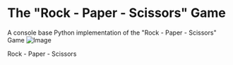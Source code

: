 # The "Rock - Paper - Scissors" Game
A console base Python implementation of the "Rock - Paper - Scissors" Game
<img alt="Image" whidth="200px" scr="https://upload.wikimedia.org/wikipedia/commons/thumb/6/67/Rock-paper-scissors.svg/1024px-Rock-paper-scissors.svg.png)https://upload.wikimedia.org/wikipedia/commons/thumb/6/67/Rock-paper-scissors.svg/1024px-Rock-paper-scissors.svg.png">


Rock - Paper - Scissors 
